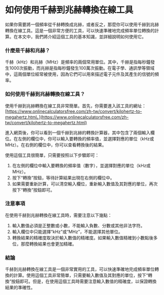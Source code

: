 如何使用千赫到兆赫轉換在線工具
===============

如果你需要將一個頻率從千赫轉換成兆赫，或者反之，那麼你可以使用千赫到兆赫轉換在線工具。這是一個非常方便的工具，可以快速準確地完成頻率單位轉換的計算。在本文中，我們將介紹這個工具的基本知識，並詳細說明如何使用它。

### 什麼是千赫和兆赫？

千赫（kHz）和兆赫（MHz）是頻率的兩個常用單位。其中，千赫是指每秒鐘發生1000次振動，而兆赫是指每秒鐘發生100萬次振動。在電子學、通訊學等領域中，這兩個單位經常被使用，因為它們可以用來描述電子元件及其產生的信號的頻率。

### 如何使用千赫到兆赫轉換在線工具？

使用千赫到兆赫轉換在線工具非常簡單。首先，你需要進入該工具的網址：[https://www.onlinecalculatorsfree.com/zh-tw/convert/kilohertz-to-megahertz.html。](https://www.onlinecalculatorsfree.com/zh-tw/convert/kilohertz-to-megahertz.html)

進入網頁後，你可以看到一個千赫到兆赫的轉換計算器，其中包含了兩個輸入欄位。在左側的欄位中，你可以輸入要轉換的頻率值，並選擇對應的單位（kHz或MHz）。在右側的欄位中，你可以查看轉換後的結果。

使用這個工具很簡單，只需要按照以下步驟即可：

1. 在左側的欄位中輸入要轉換的頻率值（數字），並選擇對應的單位（kHz或MHz）。
2. 按下“轉換”按鈕，等待計算結果出現在右側的欄位中。
3. 如果需要重新計算，可以清空輸入欄位，重新輸入數值及其對應的單位，再次按下“轉換”按鈕即可。

### 注意事項

在使用千赫到兆赫轉換在線工具時，需要注意以下幾點：

1. 輸入數值必須是正整數或小數，不能輸入負數、分數或其他非法字符。
2. 輸入欄位中只能選擇“kHz”或“MHz”，不能選擇其他單位。
3. 轉換結果的精確度取決於輸入數值的精確度。如果輸入數值精確到小數點後多位，那麼轉換結果也會更加精確。

### 結論

千赫到兆赫轉換在線工具是一個非常實用的工具，可以快速準確地完成頻率單位轉換的計算。使用這個工具非常簡單，只需要輸入數值及其對應的單位，按下“轉換”按鈕即可。但是，在使用這個工具時需要注意輸入數值的精確度，以保證轉換結果的準確性。